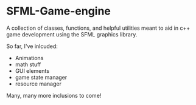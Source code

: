 # SFML-Game-engine
A collection of classes, functions, and helpful utilities meant to aid in c++ game development using the SFML graphics library.

So far, I've inlcuded:

- Animations
- math stuff
- GUI elements
- game state manager
- resource manager 

Many, many more inclusions to come!
